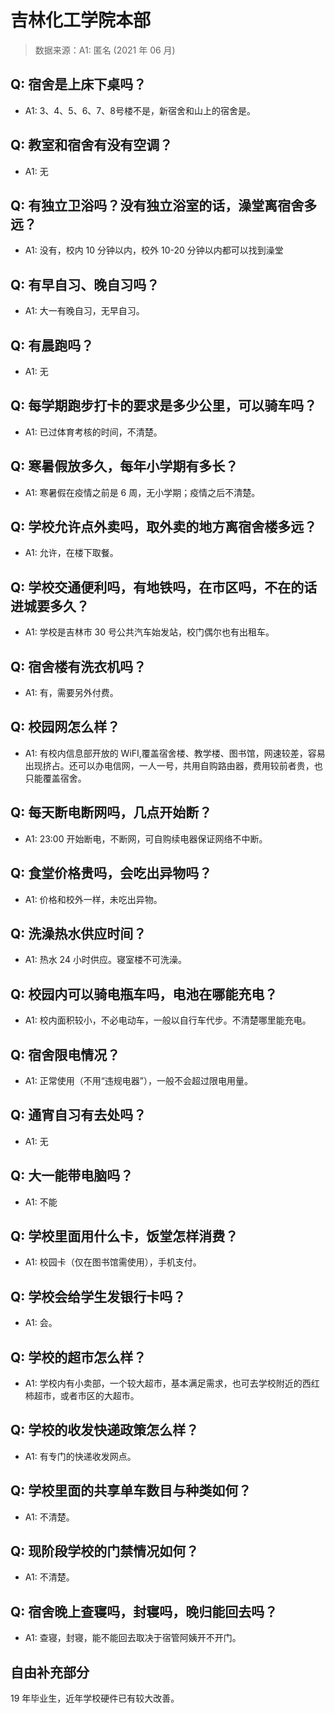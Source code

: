 # 吉林化工学院本部

> 数据来源：A1: 匿名 (2021 年 06 月)

## Q: 宿舍是上床下桌吗？

- A1: 3、4、5、6、7、8号楼不是，新宿舍和山上的宿舍是。

## Q: 教室和宿舍有没有空调？

- A1: 无

## Q: 有独立卫浴吗？没有独立浴室的话，澡堂离宿舍多远？

- A1: 没有，校内 10 分钟以内，校外 10-20 分钟以内都可以找到澡堂

## Q: 有早自习、晚自习吗？

- A1: 大一有晚自习，无早自习。

## Q: 有晨跑吗？

- A1: 无

## Q: 每学期跑步打卡的要求是多少公里，可以骑车吗？

- A1: 已过体育考核的时间，不清楚。

## Q: 寒暑假放多久，每年小学期有多长？

- A1: 寒暑假在疫情之前是 6 周，无小学期；疫情之后不清楚。

## Q: 学校允许点外卖吗，取外卖的地方离宿舍楼多远？

- A1: 允许，在楼下取餐。

## Q: 学校交通便利吗，有地铁吗，在市区吗，不在的话进城要多久？

- A1: 学校是吉林市 30 号公共汽车始发站，校门偶尔也有出租车。

## Q: 宿舍楼有洗衣机吗？

- A1: 有，需要另外付费。

## Q: 校园网怎么样？

- A1: 有校内信息部开放的 WiFI,覆盖宿舍楼、教学楼、图书馆，网速较差，容易出现挤占。还可以办电信网，一人一号，共用自购路由器，费用较前者贵，也只能覆盖宿舍。

## Q: 每天断电断网吗，几点开始断？

- A1: 23:00 开始断电，不断网，可自购续电器保证网络不中断。

## Q: 食堂价格贵吗，会吃出异物吗？

- A1: 价格和校外一样，未吃出异物。

## Q: 洗澡热水供应时间？

- A1: 热水 24 小时供应。寝室楼不可洗澡。

## Q: 校园内可以骑电瓶车吗，电池在哪能充电？

- A1: 校内面积较小，不必电动车，一般以自行车代步。不清楚哪里能充电。

## Q: 宿舍限电情况？

- A1: 正常使用（不用“违规电器”），一般不会超过限电用量。

## Q: 通宵自习有去处吗？

- A1: 无

## Q: 大一能带电脑吗？

- A1: 不能

## Q: 学校里面用什么卡，饭堂怎样消费？

- A1: 校园卡（仅在图书馆需使用），手机支付。

## Q: 学校会给学生发银行卡吗？

- A1: 会。

## Q: 学校的超市怎么样？

- A1: 学校内有小卖部，一个较大超市，基本满足需求，也可去学校附近的西红柿超市，或者市区的大超市。

## Q: 学校的收发快递政策怎么样？

- A1: 有专门的快递收发网点。

## Q: 学校里面的共享单车数目与种类如何？

- A1: 不清楚。

## Q: 现阶段学校的门禁情况如何？

- A1: 不清楚。

## Q: 宿舍晚上查寝吗，封寝吗，晚归能回去吗？

- A1: 查寝，封寝，能不能回去取决于宿管阿姨开不开门。

## 自由补充部分

19 年毕业生，近年学校硬件已有较大改善。